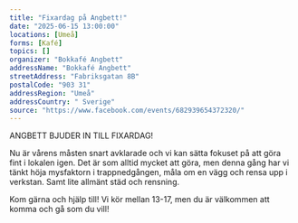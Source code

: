```yaml
---
title: "Fixardag på Angbett!"
date: "2025-06-15 13:00:00"
locations: [Umeå]
forms: [Kafé]
topics: []
organizer: "Bokkafé Angbett"
addressName: "Bokkafé Angbett"
streetAddress: "Fabriksgatan 8B"
postalCode: "903 31"
addressRegion: "Umeå"
addressCountry: " Sverige"
source: "https://www.facebook.com/events/682939654372320/"
---
```

ANGBETT BJUDER IN TILL FIXARDAG!

Nu är vårens måsten snart avklarade och vi kan sätta fokuset på att göra fint i lokalen igen. Det är som alltid mycket att göra, men denna gång har vi tänkt höja mysfaktorn i trappnedgången, måla om en vägg och rensa upp i verkstan. Samt lite allmänt städ och rensning. 

Kom gärna och hjälp till! Vi kör mellan 13-17, men du är välkommen att komma och gå som du vill!